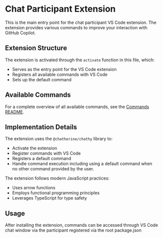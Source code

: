 # Chat Participant Extension

This is the main entry point for the chat participant VS Code extension. The extension provides various commands to improve your interaction with GitHub Copilot.

## Extension Structure

The extension is activated through the `activate` function in this file, which:
- Serves as the entry point for the VS Code extension
- Registers all available commands with VS Code
- Sets up the default command

## Available Commands

For a complete overview of all available commands, see the [Commands README](../commands/README.md).

## Implementation Details

The extension uses the `@chatherine/chathy` library to:
- Activate the extension
- Register commands with VS Code
- Registers a default command
- Handle command execution including using a default command when no other command provided by the user.

The extension follows modern JavaScript practices:
- Uses arrow functions
- Employs functional programming principles
- Leverages TypeScript for type safety

## Usage

After installing the extension, commands can be accessed through VS Code chat window via the participant registered via the root package.json
